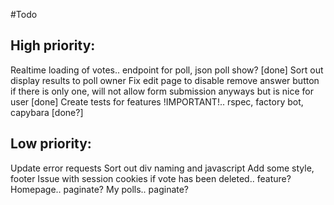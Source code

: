 #Todo

## High priority:
Realtime loading of votes.. endpoint for poll, json poll show? [done]
Sort out display results to poll owner
Fix edit page to disable remove answer button if there is only one, will not allow form submission anyways but is nice for user [done]
Create tests for features !IMPORTANT!.. rspec, factory bot, capybara [done?]

## Low priority:
Update error requests
Sort out div naming and javascript
Add some style, footer
Issue with session cookies if vote has been deleted.. feature?
Homepage.. paginate?
My polls.. paginate?
